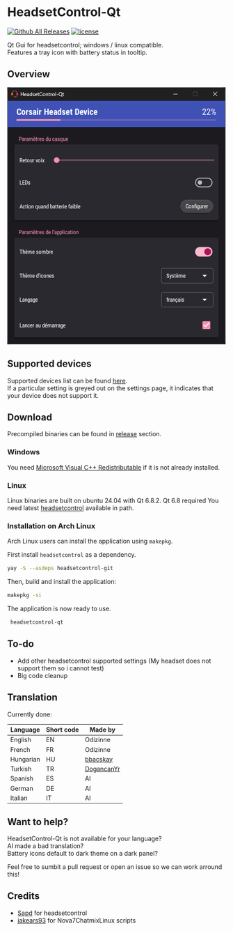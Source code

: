 # HeadsetControl-Qt

[![Github All Releases](https://img.shields.io/github/downloads/odizinne/headsetcontrol-qt/total.svg)]()
[![license](https://img.shields.io/github/license/odizinne/headsetcontrol-qt)]()

Qt Gui for headsetcontrol; windows / linux compatible.  
Features a tray icon with battery status in tooltip.

## Overview

![image](assets/screenshot.png)

## Supported devices

Supported devices list can be found [here](https://github.com/Sapd/HeadsetControl?tab=readme-ov-file#supported-headsets).  
If a particular setting is greyed out on the settings page, it indicates that your device does not support it.

## Download

Precompiled binaries can be found in [release](https://github.com/odizinne/headsetControl-Qt/releases/latest) section.  

### Windows

You need [Microsoft Visual C++ Redistributable](https://aka.ms/vs/17/release/vc_redist.x64.exe) if it is not already installed.

### Linux

Linux binaries are built on ubuntu 24.04 with Qt 6.8.2.
Qt 6.8 required
You need latest [headsetcontrol](https://github.com/Sapd/HeadsetControl?tab=readme-ov-file#building) available in path. 

### Installation on Arch Linux

Arch Linux users can install the application using `makepkg`.

First install `headsetcontrol` as a dependency. 
```bash
yay -S --asdeps headsetcontrol-git
```
Then, build and install the application:

```bash
makepkg -si
```
The application is now ready to use.
```bash
 headsetcontrol-qt
```

## To-do

- Add other headsetcontrol supported settings (My headset does not support them so i cannot test)
- Big code cleanup

## Translation

Currently done:

| Language     | Short code   | Made by                                    |
|--------------|--------------|--------------------------------------------|
| English      | EN           | Odizinne                                   |
| French       | FR           | Odizinne                                   |
| Hungarian    | HU           | [bbacskay](https://github.com/bbacskay)    |
| Turkish      | TR           | [DogancanYr](https://github.com/DogancanYr)|
| Spanish      | ES           | AI                                         |
| German       | DE           | AI                                         |
| Italian      | IT           | AI                                         |


## Want to help?

HeadsetControl-Qt is not available for your language?  
AI made a bad translation?  
Battery icons default to dark theme on a dark panel?

Feel free to sumbit a pull request or open an issue so we can work arround this!

## Credits

- [Sapd](https://github.com/Sapd/HeadsetControl) for headsetcontrol
- [jakears93](https://github.com/jakears93/Nova7ChatmixLinux) for Nova7ChatmixLinux scripts
